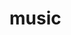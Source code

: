 

# music
<html lang="en">

<head>
    <meta charset="UTF-8">
    <meta http-equiv="X-UA-Compatible" content="IE=edge">
    <meta name="viewport" content="width=device-width, initial-scale=1.0">
    <title>Document</title>
    <link rel="stylesheet" href="style.css">
    <style>
        *{
    margin:0%;
    padding:0%;
}
.container{

    background-image:url(b2.jpg);
    width:1500px;
    height: 700px;
    background-size: cover;
    background-attachment: fixed;    


    }
.nav{
    width: 88%;
    margin: auto;
    padding: 10px 0;
    display: flex;
    align-items: right;
    text-align: right;
    justify-content: space-between;
    font-weight: 300px;
}
.nav ul li{
    list-style: none;
    display: inline-block;
    margin: 0 15px;
    font-size: 50px;
}
.nav ul li a{
    font-size: 50px;
    text-decoration: none;
    color: whitesmoke;
    font-size: 15px;
    text-align: center;
}
.content{
    width: 100%;
    position: absolute;
    top: 20%;


}
.left-col{
    margin-left: 6%;

}
.left-col h2{
    font-size: 50px;
    color:whitesmoke;
    line-height: 80px;
    float: left;
    margin-top: 9%;
}
.right-col{
    margin-left: 80%;
    margin-right: 6%;
    margin-top: 80px;
    display: flex;

}
.right-col p{
    font-size: 40px;
    font-weight: 300;
    width: 50%;
    height: 10%;
    color:whitesmoke;
    margin-right: 15px;
    margin-top: 5%;
}


        </style>
</head>

<body>
    <div class="container">
        <div class="nav">
            <ul>
                <li><a href="#" target="_blank">HOME</li>
                <li><a href="#">ABOUT US</li>
                    <li><a href="">CONTACT US</li>
            </ul>
        </div>
        </div>
        </body>
        <div class="content">
            <div class="left-col">
                <h2>THE<br> REAL<br> SOUND</h2><br>
            </div>
            <div class="right-col">
                <p>click here to listen <img src="playm.jpg" width="15px" height="15px" id="icon">  <img src="pause1.png" width="15px" height="15px" id="pause"></p>
                
            </div>
        </div>
        <audio id="mysong">
            <source src="namo.mp3" type="audio/mp3">
        </audio>
        <script>
            var mysong=document.getElementById("mysong");
            var icon=document.getElementById("icon");
            var pause=document.getElementById("pause");

           

            icon.onclick=function(){
                mysong.play();

                }
                pause.onclick=function(){
                    mysong.pause();
                }
                </script>





</body>

</html>
